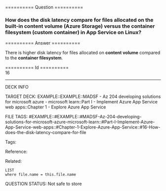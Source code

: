 ========== Question ==========  

### How does the disk latency compare for files allocated on the **built-in content volume (Azure Storage)** versus the **container filesystem (custom container)** in App Service on Linux?  

========== Answer ==========  

There is higher disk latency for files allocated on **content volume** compared
to the **container filesystem**.

========== Id ==========  
16

---

DECK INFO

TARGET DECK: EXAMPLE::EXAMPLE::MADSF - Az 204 developing solutions for microsoft azure - microsoft learn::Part I - Implement Azure App Service web apps::Chapter 1 - Explore Azure App Service

FILE TAGS: #EXAMPLE::#EXAMPLE::#MADSF-Az-204-developing-solutions-for-microsoft-azure-microsoft-learn::#Part-I-Implement-Azure-App-Service-web-apps::#Chapter-1-Explore-Azure-App-Service::#16-How-does-the-disk-latency-compare-for-file

Tags:

Reference:

Related:

```dataview
LIST
where file.name = this.file.name
```

QUESTION STATUS: Not safe to store

